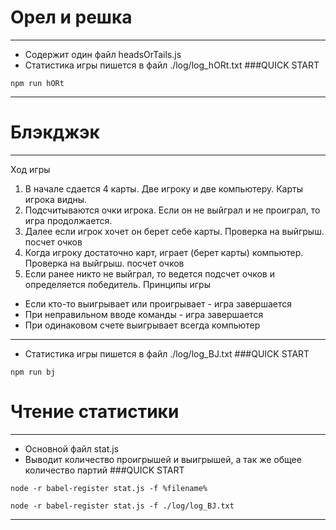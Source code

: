 # Орел и решка
***
* Содержит один файл headsOrTails.js
* Статистика игры пишется в файл ./log/log_hORt.txt
###QUICK START
```
npm run hORt
```
***
# Блэкджэк
***
Ход игры
1. В начале сдается 4 карты. Две игроку и две компьютеру. Карты игрока видны.
2. Подсчитываются очки игрока. Если он не выйграл и не проиграл, то игра продолжается.
3. Далее если игрок хочет он берет себе карты. Проверка на выйгрыш. посчет очков
4. Когда игроку достаточно карт, играет (берет карты) компьютер. Проверка на выйгрыш. посчет очков
5. Если ранее никто не выйграл, то ведется подсчет очков и определяется победитель.
Принципы игры
* Если кто-то выигрывает или проигрывает - игра завершается
* При неправильном вводе команды - игра завершается
* При одинаковом счете выигрывает всегда компьютер
***
* Статистика игры пишется в файл ./log/log_BJ.txt
###QUICK START
```
npm run bj
```
# Чтение статистики
***
* Основной файл stat.js
* Выводит количество проигрышей и выигрышей, а так же общее количество партий
###QUICK START
```
node -r babel-register stat.js -f %filename%

node -r babel-register stat.js -f ./log/log_BJ.txt
```
***
